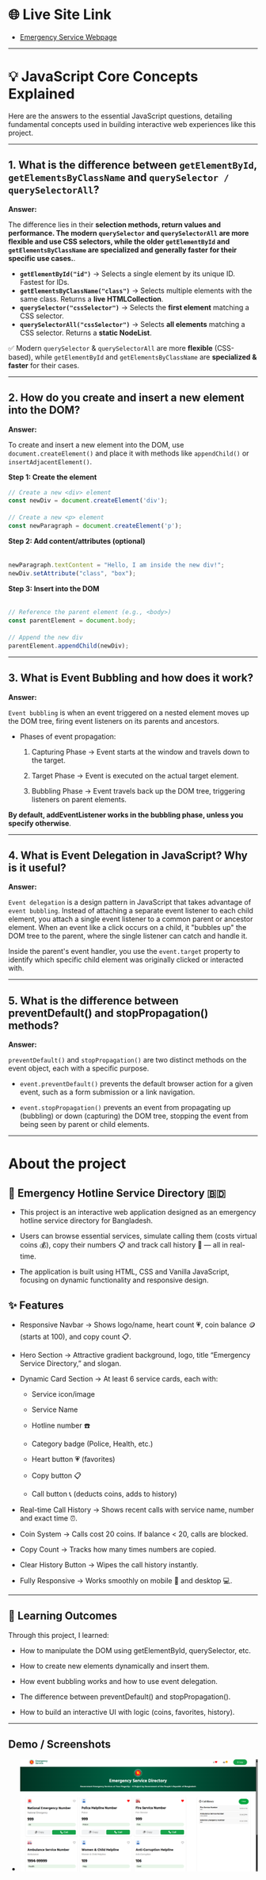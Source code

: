 # 🌐 Live Site Link

- [Emergency Service Webpage](https://taoshif1.github.io/PH-A5/)


---

# 💡 JavaScript Core Concepts Explained  

Here are the answers to the essential JavaScript questions, detailing fundamental concepts used in building interactive web experiences like this project.  

---

## 1. What is the difference between `getElementById`, `getElementsByClassName` and `querySelector / querySelectorAll`?  

**Answer:**  

The difference lies in their **selection methods, return values and performance. The modern `querySelector` and `querySelectorAll` are more flexible and use CSS selectors, while the older `getElementById` and `getElementsByClassName` are specialized and generally faster for their specific use cases.**.  

- **`getElementById("id")`** → Selects a single element by its unique ID. Fastest for IDs.  
- **`getElementsByClassName("class")`** → Selects multiple elements with the same class. Returns a **live HTMLCollection**.  
- **`querySelector("cssSelector")`** → Selects the **first element** matching a CSS selector.  
- **`querySelectorAll("cssSelector")`** → Selects **all elements** matching a CSS selector. Returns a **static NodeList**.  

✅ Modern `querySelector` & `querySelectorAll` are more **flexible** (CSS-based), while `getElementById` and `getElementsByClassName` are **specialized & faster** for their cases.  

---

## 2. How do you create and insert a new element into the DOM?  

**Answer:**  

To create and insert a new element into the DOM, use `document.createElement()` and place it with methods like `appendChild()` or `insertAdjacentElement()`.  

**Step 1: Create the element**  

```javascript
// Create a new <div> element
const newDiv = document.createElement('div');

// Create a new <p> element
const newParagraph = document.createElement('p');

```

**Step 2: Add content/attributes (optional)**  

```javascript

newParagraph.textContent = "Hello, I am inside the new div!";
newDiv.setAttribute("class", "box");

```

**Step 3: Insert into the DOM**  

```javascript

// Reference the parent element (e.g., <body>)
const parentElement = document.body;

// Append the new div
parentElement.appendChild(newDiv);

```
---

## 3. What is Event Bubbling and how does it work?

**Answer:**   

`Event bubbling` is when an event triggered on a nested element moves up the DOM tree, firing event listeners on its parents and ancestors.

- Phases of event propagation:

    1. Capturing Phase → Event starts at the window and travels down to the target.

    2. Target Phase → Event is executed on the actual target element.

    3. Bubbling Phase → Event travels back up the DOM tree, triggering listeners on parent elements.

**By default, addEventListener works in the bubbling phase, unless you specify otherwise**.

---

## 4. What is Event Delegation in JavaScript? Why is it useful?

**Answer:**  

`Event delegation` is a design pattern in JavaScript that takes advantage of `event bubbling`. Instead of attaching a separate event listener to each child element, you attach a single event listener to a common parent or ancestor element. When an event like a click occurs on a child, it "bubbles up" the DOM tree to the parent, where the single listener can catch and handle it.

Inside the parent's event handler, you use the `event.target` property to identify which specific child element was originally clicked or interacted  with. 

---

## 5. What is the difference between preventDefault() and stopPropagation() methods?

**Answer:**  

`preventDefault()` and `stopPropagation()` are two distinct methods on the event object, each with a specific purpose. 
    
- `event.preventDefault()` prevents the default browser action for a given event, such as a form submission or a link navigation.

- `event.stopPropagation()` prevents an event from propagating up (bubbling) or down (capturing) the DOM tree, stopping the event from being seen by parent or child elements. 

---

# About the project

## 📱 Emergency Hotline Service Directory 🇧🇩

- This project is an interactive web application designed as an emergency hotline service directory for Bangladesh.

- Users can browse essential services, simulate calling them (costs virtual coins 💰), copy their numbers 📋 and track call history 📜 — all in real-time.

- The application is built using HTML, CSS and Vanilla JavaScript, focusing on dynamic functionality and responsive design.

## ✨ Features

- Responsive Navbar → Shows logo/name, heart count 💗, coin balance 🪙 (starts at 100), and copy count 📋.

- Hero Section → Attractive gradient background, logo, title “Emergency Service Directory,” and slogan.

- Dynamic Card Section → At least 6 service cards, each with:

    - Service icon/image

    - Service Name

    - Hotline number ☎️

    - Category badge (Police, Health, etc.)

    - Heart button 💗 (favorites)

    - Copy button 📋

    - Call button 📞 (deducts coins, adds to history)

- Real-time Call History → Shows recent calls with service name, number and exact time ⏰.

- Coin System → Calls cost 20 coins. If balance < 20, calls are blocked.

- Copy Count → Tracks how many times numbers are copied.

- Clear History Button → Wipes the call history instantly.

- Fully Responsive → Works smoothly on mobile 📱 and desktop 💻.

---

## 🚀 Learning Outcomes

Through this project, I learned:

- How to manipulate the DOM using getElementById, querySelector, etc.

- How to create new elements dynamically and insert them.

- How event bubbling works and how to use event delegation.

- The difference between preventDefault() and stopPropagation().

- How to build an interactive UI with logic (coins, favorites, history).

---

## Demo / Screenshots

- ![alt text](image.png)